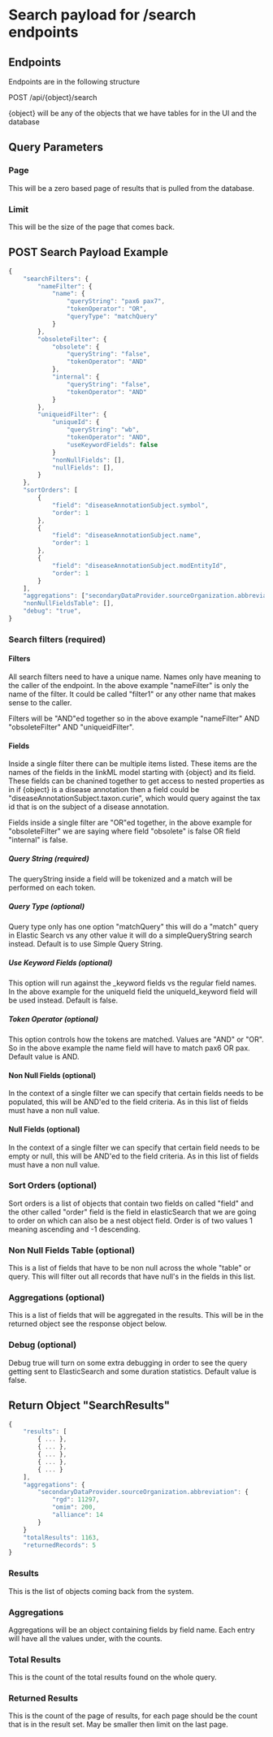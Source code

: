 # Search payload for /search endpoints

## Endpoints

Endpoints are in the following structure

POST /api/{object}/search

{object} will be any of the objects that we have tables for in the UI and the database

## Query Parameters

### Page

This will be a zero based page of results that is pulled from the database. 

### Limit 

This will be the size of the page that comes back. 

## POST Search Payload Example

```javascript
{
    "searchFilters": {
        "nameFilter": {
            "name": {
                "queryString": "pax6 pax7",
                "tokenOperator": "OR",
                "queryType": "matchQuery"
            }
        },
        "obsoleteFilter": {
            "obsolete": {
                "queryString": "false",
                "tokenOperator": "AND"
            },
            "internal": {
                "queryString": "false",
                "tokenOperator": "AND"
            }
        },
        "uniqueidFilter": {
            "uniqueId": {
                "queryString": "wb",
                "tokenOperator": "AND",
                "useKeywordFields": false
            }
            "nonNullFields": [],
            "nullFields": [],
        }
    },
    "sortOrders": [
        {
            "field": "diseaseAnnotationSubject.symbol",
            "order": 1
        },
        {
            "field": "diseaseAnnotationSubject.name",
            "order": 1
        },
        {
            "field": "diseaseAnnotationSubject.modEntityId",
            "order": 1
        }
    ],
    "aggregations": ["secondaryDataProvider.sourceOrganization.abbreviation"],
    "nonNullFieldsTable": [],
    "debug": "true",
}

```

### Search filters (required)

#### Filters

All search filters need to have a unique name. Names only have meaning to the caller of the endpoint. In the above example "nameFilter" is only the name of the filter. It could be called "filter1" or any other name that makes sense to the caller.

Filters will be "AND"ed together so in the above example "nameFilter" AND "obsoleteFilter" AND "uniqueidFilter".

#### Fields

Inside a single filter there can be multiple items listed. These items are the names of the fields in the linkML model starting with {object} and its field. These fields can be chanined together to get access to nested properties as in if {object} is a disease annotation then a field could be "diseaseAnnotationSubject.taxon.curie", which would query against the tax id that is on the subject of a disease annotation.

Fields inside a single filter are "OR"ed together, in the above example for "obsoleteFilter" we are saying where field "obsolete" is false OR field "internal" is false.

##### Query String (required)

The queryString inside a field will be tokenized and a match will be performed on each token.

##### Query Type (optional)

Query type only has one option "matchQuery" this will do a "match" query in Elastic Search vs any other value it will do a simpleQueryString search instead. Default is to use Simple Query String.

##### Use Keyword Fields (optional)

This option will run against the _keyword fields vs the regular field names. In the above example for the uniqueId field the uniqueId_keyword field will be used instead. Default is false.

##### Token Operator (optional)

This option controls how the tokens are matched. Values are "AND" or "OR". So in the above example the name field will have to match pax6 OR pax. Default value is AND.

#### Non Null Fields (optional)

In the context of a single filter we can specify that certain fields needs to be populated, this will be AND'ed to the field criteria. As in this list of fields must have a non null value.

#### Null Fields (optional)

In the context of a single filter we can specify that certain field needs to be empty or null, this will be AND'ed to the field criteria. As in this list of fields must have a non null value.

### Sort Orders (optional)

Sort orders is a list of objects that contain two fields on called "field" and the other called "order" field is the field in elasticSearch that we are going to order on which can also be a nest object field. Order is of two values 1 meaning ascending and -1 descending.

### Non Null Fields Table (optional)

This is a list of fields that have to be non null across the whole "table" or query. This will filter out all records that have null's in the fields in this list.

### Aggregations (optional)

This is a list of fields that will be aggregated in the results. This will be in the returned object see the response object below.

### Debug (optional)

Debug true will turn on some extra debugging in order to see the query getting sent to ElasticSearch and some duration statistics. Default value is false.

## Return Object "SearchResults"

```javascript
{
    "results": [
        { ... },
        { ... },
        { ... },
        { ... },
        { ... }
    ],
    "aggregations": {
        "secondaryDataProvider.sourceOrganization.abbreviation": {
            "rgd": 11297,
            "omim": 200,
            "alliance": 14
        }
    }
    "totalResults": 1163,
    "returnedRecords": 5
}
```

### Results

This is the list of objects coming back from the system.

### Aggregations

Aggregations will be an object containing fields by field name. Each entry will have all the values under, with the counts.

### Total Results

This is the count of the total results found on the whole query.

### Returned Results

This is the count of the page of results, for each page should be the count that is in the result set. May be smaller then limit on the last page.
